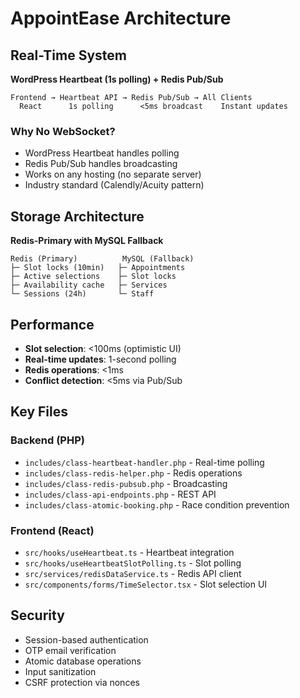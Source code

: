 # AppointEase Architecture

## Real-Time System

**WordPress Heartbeat (1s polling) + Redis Pub/Sub**

```
Frontend → Heartbeat API → Redis Pub/Sub → All Clients
  React      1s polling      <5ms broadcast    Instant updates
```

### Why No WebSocket?
- WordPress Heartbeat handles polling
- Redis Pub/Sub handles broadcasting
- Works on any hosting (no separate server)
- Industry standard (Calendly/Acuity pattern)

## Storage Architecture

**Redis-Primary with MySQL Fallback**

```
Redis (Primary)          MySQL (Fallback)
├─ Slot locks (10min)   ├─ Appointments
├─ Active selections    ├─ Slot locks
├─ Availability cache   ├─ Services
└─ Sessions (24h)       └─ Staff
```

## Performance

- **Slot selection**: <100ms (optimistic UI)
- **Real-time updates**: 1-second polling
- **Redis operations**: <1ms
- **Conflict detection**: <5ms via Pub/Sub

## Key Files

### Backend (PHP)
- `includes/class-heartbeat-handler.php` - Real-time polling
- `includes/class-redis-helper.php` - Redis operations
- `includes/class-redis-pubsub.php` - Broadcasting
- `includes/class-api-endpoints.php` - REST API
- `includes/class-atomic-booking.php` - Race condition prevention

### Frontend (React)
- `src/hooks/useHeartbeat.ts` - Heartbeat integration
- `src/hooks/useHeartbeatSlotPolling.ts` - Slot polling
- `src/services/redisDataService.ts` - Redis API client
- `src/components/forms/TimeSelector.tsx` - Slot selection UI

## Security

- Session-based authentication
- OTP email verification
- Atomic database operations
- Input sanitization
- CSRF protection via nonces

